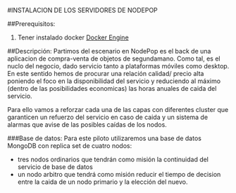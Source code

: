 #INSTALACION DE LOS SERVIDORES DE NODEPOP

##Prerequisitos:
1. Tener instalado docker [Docker Engine](https://docs.docker.com/installation)

##Descripción:
Partimos del escenario en NodePop es el back de una aplicacion de compra-venta de objetos de segundamano. Como tal, es el nuclo del negocio, dado servicio tanto a plataformas móviles como desktop. En este sentido hemos de procurar una relación calidad/ precio alta poniendo el foco en la disponibilidad del servicio y reduciendo al máximo (dentro de las posibilidades economicas) las horas anuales de caida del servicio.

Para ello vamos a reforzar cada una de las capas con diferentes cluster que garanticen un refuerzo del servicio en caso de caida y un sistema de alarmas que avise de las posibles caídas de los nodos.

###Base de datos:
Para este piloto utilizaremos una base de datos MongoDB con replica set de cuatro nodos:
* tres nodos ordinarios que tendrán como misión la continuidad del servicio de base de datos
* un nodo arbitro que tendrá como misión reducir el tiempo de decision entre la caida de un nodo primario y la elección del nuevo.

